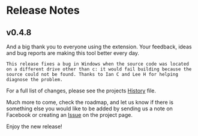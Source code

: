 # Release Notes
## v0.4.8

And a big thank you to everyone using the extension. Your feedback, ideas and bug reports are making this tool better every day.

```
This release fixes a bug in Windows when the source code was located on a different drive other than c: it would fail building because the source could not be found. Thanks to Ian C and Lee H for helping diagnose the problem.
```

For a full list of changes, please see the projects [History](HISTORY.md) file.

Much more to come, check the roadmap, and let us know if there is something else you would like to be added by sending us a note on Facebook or creating an [Issue](https://gitlab.com/retro-coder/commodore/kick-assembler-vscode-ext/issues) on the project page.

Enjoy the new release!
